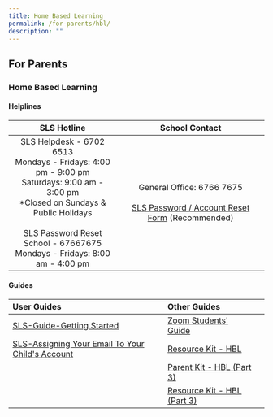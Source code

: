 ```yaml
---
title: Home Based Learning
permalink: /for-parents/hbl/
description: ""
---
```

## For Parents

### Home Based Learning

#### Helplines

| **SLS Hotline** | **School Contact** |
|:---:|:---:|
| SLS Helpdesk - 6702 6513<br>Mondays - Fridays: 4:00 pm - 9:00 pm<br>Saturdays: 9:00 am - 3:00 pm<br>\*Closed on Sundays & Public Holidays<br><br>SLS Password Reset<br>School - 67667675<br>Mondays - Fridays: 8:00 am - 4:00 pm| General Office: 6766 7675<br><br>[SLS Password / Account Reset Form](https://form.gov.sg/5e3dfc284bfa3c0011351632) (Recommended) |

#### Guides

| User Guides | Other Guides |  |
|:---|:---|---|
| <a href="/files/Annex%20A%20and%20Annex%20B.pdf" target="_blank">SLS-Guide-Getting Started</a> | <a href="/files/Zoom-Students%20Guide.pdf" target="_blank">Zoom Students' Guide</a> |  |
| <a href="/files/SLS-Password%20Reset.pdf" target="_blank">SLS-Assigning Your Email To Your Child's Account</a>| <a href="/files/Resource%20Kit%20-%20HBL.pdf" target="_blank">Resource Kit - HBL</a> |  |
|  | <a href="/files/Message%20-%20Parent%20Kit%20-%20HBL%20(Part%203).pdf" target="_blank">Parent Kit - HBL (Part 3)</a> |  |
|  | <a href="/files/Resource%20Kit%20-%20HBL%20Part%203.pdf" target="_blank">Resource Kit - HBL (Part 3) |  |



